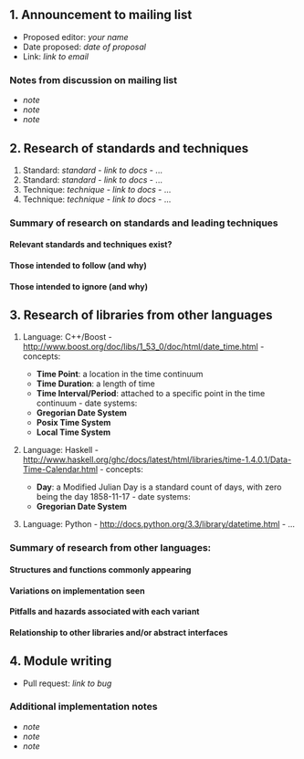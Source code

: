 ## 1. Announcement to mailing list

  - Proposed editor: _your name_
  - Date proposed: _date of proposal_
  - Link: _link to email_

###  Notes from discussion on mailing list

  - _note_
  - _note_
  - _note_

## 2. Research of standards and techniques

  1. Standard: _standard_
    - _link to docs_
    - ...
  2. Standard: _standard_
    - _link to docs_
    - ...
  1. Technique: _technique_
    - _link to docs_
    - ...
  2. Technique: _technique_
    - _link to docs_
    - ...

### Summary of research on standards and leading techniques
#### Relevant standards and techniques exist?
#### Those intended to follow (and why)
#### Those intended to ignore (and why)

## 3. Research of libraries from other languages

  1. Language: C++/Boost
    - http://www.boost.org/doc/libs/1_53_0/doc/html/date_time.html
    - concepts:
        - **Time Point**: a location in the time continuum
        - **Time Duration**: a length of time
        - **Time Interval/Period**: attached to a specific point in the time continuum
    - date systems:
        - **Gregorian Date System**
        - **Posix Time System**
        - **Local Time System**

  2. Language: Haskell
    - http://www.haskell.org/ghc/docs/latest/html/libraries/time-1.4.0.1/Data-Time-Calendar.html
    - concepts:
        - **Day**: a Modified Julian Day is a standard count of days, with zero being the day 1858-11-17
    - date systems:
        - **Gregorian Date System**

  3. Language: Python
    - http://docs.python.org/3.3/library/datetime.html
    - ...

### Summary of research from other languages:
#### Structures and functions commonly appearing
#### Variations on implementation seen
#### Pitfalls and hazards associated with each variant
#### Relationship to other libraries and/or abstract interfaces

## 4. Module writing

  - Pull request: _link to bug_

### Additional implementation notes

  - _note_
  - _note_
  - _note_